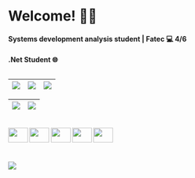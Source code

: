 <h1> Welcome! ✌🏽 </h1>

<h4>Systems development analysis student | Fatec 💻  4/6</h4>
<h4>.Net Student 🌐<h4>
<!--
<div>
 <img height="160em" align="center" src="https://github-readme-stats.vercel.app/api?username=senhorN&show_icons=true&theme=blue-green&include_all_commits=true&count_private=true"/>
 <img height="160em" align="center" src="https://github-readme-stats.vercel.app/api/top-langs/?username=senhorN&layout=compact&langs_count=7&theme=blue-green"/>
</div><br>-->
 <div align="center"> 


## 
 

| ![](http://github-profile-summary-cards.vercel.app/api/cards/stats?username=senhorN&theme=nord_dark) | ![](http://github-profile-summary-cards.vercel.app/api/cards/repos-per-language?username=senhorN&hide=Html&theme=nord_dark) | ![](http://github-profile-summary-cards.vercel.app/api/cards/most-commit-language?username=senhorN&theme=nord_dark) |
| :-: | :-: | :-: |

| ![](http://github-profile-summary-cards.vercel.app/api/cards/profile-details?username=senhorN&theme=nord_dark) | ![](https://github-readme-streak-stats.herokuapp.com/?user=senhorN&hide_border=true&date_format=M%20j%5B%2C%20Y%5D&background=2D3742&stroke=2D3742&ring=6bbbca&fire=6bbbca&currStreakNum=fff&sideNums=6bbbca&currStreakLabel=6bbbca&sideLabels=fff&dates=fff) |
| :-: | :-: |

     
 <div align="left "style="display: inline_block"><br>

  <img align="center" height="30" width="40" src="https://cdn.jsdelivr.net/gh/devicons/devicon/icons/csharp/csharp-plain.svg" />
  <img align="center" height="30" width="40" src="https://cdn.jsdelivr.net/gh/devicons/devicon/icons/php/php-plain.svg" />
  <img align="center" height="30" width="40" src="https://cdn.jsdelivr.net/gh/devicons/devicon/icons/dotnetcore/dotnetcore-original.svg" />
  <img align="center" height="30" width="40" src="https://cdn.jsdelivr.net/gh/devicons/devicon/icons/mysql/mysql-plain.svg" />
  <img align="center" height="30" width="40" src="https://cdn.jsdelivr.net/gh/devicons/devicon/icons/visualstudio/visualstudio-plain.svg" />
  </div>
  
  
 #
  
  <div align="left">
 <a href="https://www.linkedin.com/in/n%C3%ADcolas-carloto-074595185/" target="_blank"><img src="https://img.shields.io/badge/-LinkedIn-%230077B5?style=for-the-badge&logo=linkedin&logoColor=white" target="_blank"></a> 

   
 </div>
  
